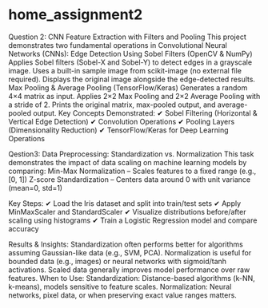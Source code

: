# home_assignment2

Question 2:
CNN Feature Extraction with Filters and Pooling
This project demonstrates two fundamental operations in Convolutional Neural Networks (CNNs):
Edge Detection Using Sobel Filters (OpenCV & NumPy)
Applies Sobel filters (Sobel-X and Sobel-Y) to detect edges in a grayscale image.
Uses a built-in sample image from scikit-image (no external file required).
Displays the original image alongside the edge-detected results.
Max Pooling & Average Pooling (TensorFlow/Keras)
Generates a random 4×4 matrix as input.
Applies 2×2 Max Pooling and 2×2 Average Pooling with a stride of 2.
Prints the original matrix, max-pooled output, and average-pooled output.
Key Concepts Demonstrated:
✔ Sobel Filtering (Horizontal & Vertical Edge Detection)
✔ Convolution Operations
✔ Pooling Layers (Dimensionality Reduction)
✔ TensorFlow/Keras for Deep Learning Operations

Qestion3:
Data Preprocessing: Standardization vs. Normalization
This task demonstrates the impact of data scaling on machine learning models by comparing:
Min-Max Normalization – Scales features to a fixed range (e.g., [0, 1])
Z-score Standardization – Centers data around 0 with unit variance (mean=0, std=1)

Key Steps:
✔ Load the Iris dataset and split into train/test sets
✔ Apply MinMaxScaler and StandardScaler
✔ Visualize distributions before/after scaling using histograms
✔ Train a Logistic Regression model and compare accuracy

Results & Insights:
Standardization often performs better for algorithms assuming Gaussian-like data (e.g., SVM, PCA).
Normalization is useful for bounded data (e.g., images) or neural networks with sigmoid/tanh activations.
Scaled data generally improves model performance over raw features.
When to Use:
Standardization: Distance-based algorithms (k-NN, k-means), models sensitive to feature scales.
Normalization: Neural networks, pixel data, or when preserving exact value ranges matters.

